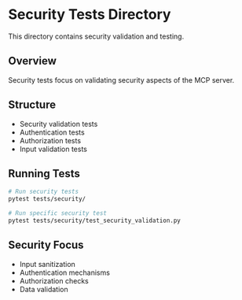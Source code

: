 # Security Tests Directory

This directory contains security validation and testing.

## Overview

Security tests focus on validating security aspects of the MCP server.

## Structure

- Security validation tests
- Authentication tests
- Authorization tests
- Input validation tests

## Running Tests

```bash
# Run security tests
pytest tests/security/

# Run specific security test
pytest tests/security/test_security_validation.py
```

## Security Focus

- Input sanitization
- Authentication mechanisms
- Authorization checks
- Data validation
